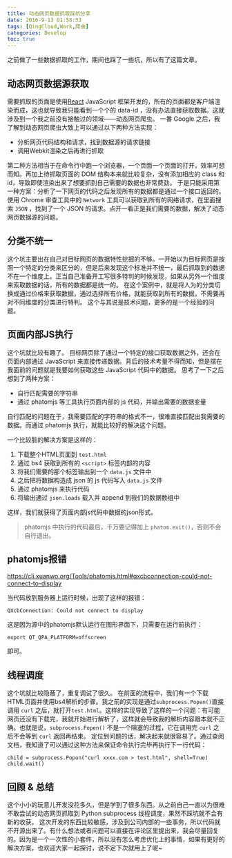```yaml
---
title: 动态网页数据抓取踩坑分享
date: 2016-9-13 01:58:33
tags: [QingCloud,Work,爬虫]
categories: Develop
toc: true
---
```


之前做了一些数据抓取的工作，期间也踩了一些坑，所以有了这篇文章。

<!-- more -->

## 动态网页数据源获取

需要抓取的页面是使用[React](https://facebook.github.io/react/) JavaScript 框架开发的，所有的页面都是客户端渲染而成，这也就导致我只能看到一个个的 data-id ，没有办法直接获取数据。这就涉及到一个我之前没有接触过的领域——动态网页爬虫。
一番 Google 之后，我了解到动态网页爬虫大致上可以通过以下两种方法实现：

- 分析网页代码结构和请求，找到数据源的请求链接
- 调用Webkit渲染之后再进行抓取

第二种方法相当于在命令行中跑一个浏览器，一个页面一个页面的打开，效率可想而知。再加上待抓取页面的 DOM 结构本来就比较复杂，没有添加相应的 class 和 id，导致即使渲染出来了想要抓到自己需要的数据也非常费劲。
于是只能采用第一种方案：分析了一下网页的代码之后发现所有的数据都是通过一个接口返回的。使用 Chrome 审查工具中的 `Network` 工具可以获取到所有的网络请求，在里面搜索 `JSON` ，找到了一个 JSON 的请求。点开一看正是我们需要的数据，解决了动态网页数据源的问题。

## 分类不统一

这个坑主要出在自己对目标网页的数据特性挖掘的不够。一开始以为目标网页是按照一个特定的分类来区分的，但是后来发现这个标准并不统一，最后抓取到的数据不在一个维度上。正当自己准备开工写很多特判的时候发现，如果从另外一个维度来索取数据的话，所有的数据都是统一的。
在这个案例中，就是将人为的分类切换成通过价格来获取数据，通过选择所有价格，就能获取到所有的数据，不需要再对不同维度的分类进行特判。
这个与其说是技术问题，更多的是一个经验的问题。

## 页面内部JS执行

这个坑就比较有趣了。
目标网页除了通过一个特定的接口获取数据之外，还会在页面内部通过 JavaScript 来直接传递数据。背后的技术考量不得而知，但是摆在我面前的问题就是我要如何获取这些 JavaScript 代码中的数据。
思考了一下之后想到了两种方案：

- 自行匹配需要的字符串
- 通过 phatomjs 等工具执行页面内部的 js 代码，并输出需要的数据变量

自行匹配的问题在于，我需要匹配的字符串的格式不一，很难直接匹配出我需要的数据。而通过 phatomjs 执行，就能比较好的解决这个问题。

一个比较脏的解决方案是这样的：

1. 下载整个HTML页面到 `test.html`
1. 通过 bs4 获取到所有的 `<script>` 标签内部的内容
1. 将我们需要的那个标签输出到一个 `data.js` 文件中
1. 之后把将数据构造成 json 的 js 代码写入 `data.js` 文件
1. 通过 phatomjs 来执行代码
1. 将输出通过 `json.loads` 载入并 append 到我们的数据数组中

这样，我们就获得了页面内部js代码中数据的json形式。

> phatomjs 中执行的代码最后，千万要记得加上 `phatom.exit()`，否则不会自行退出。

## phatomjs报错

https://cli.xuanwo.org/Tools/phatomjs.html#qxcbconnection-could-not-connect-to-display

当代码放到服务器上运行时候，出现了这样的报错：

```
QXcbConnection: Could not connect to display
```

这是因为源中的phatomjs默认运行在图形界面下，只需要在运行前执行：

```
export QT_QPA_PLATFORM=offscreen
```

即可。

## 线程调度

这个坑就比较隐蔽了，重复调试了很久。
在前面的流程中，我们有一个下载HTML页面并使用bs4解析的步骤。我之前的实现是通过`subprocess.Popen()`直接调用 `curl` 之后，就打开`test.html`。这样的实现导致了这样的一个问题：有可能网页还没有下载完，我就开始进行解析了，这样就会导致我的解析内容跟本就不正确。也就是说，`subprocess.Popen()` 不是一个阻塞的过程，它在调用完 `curl` 之后不会等到 `curl` 返回再结束。
定位到问题的话，解决起来就很容易了。通过查阅文档，我知道了可以通过这种方法来保证命令执行完毕再执行下一行代码：

```
child = subprocess.Popon("curl xxxx.com > test.html", shell=True)
child.wait()
```

## 回顾 & 总结

这个小小的玩意儿开发没花多久，但是学到了很多东西。从之前自己一直以为很难不敢尝试的动态网页抓取到 Python subprocess 线程调度，果然不踩坑就不会有新的收获。
这次开发的东西比较敏感，涉及到公司内部的一些事务，所以代码就不开源出来了。有什么想法或者问题可以直接在评论区里提出来，我会尽量回复的。因为是一个一次性的小套件，所以没有怎么考虑优化上的事情，如果有更好的解决方案，也欢迎大家一起探讨，说不定下次就用上了呢~
